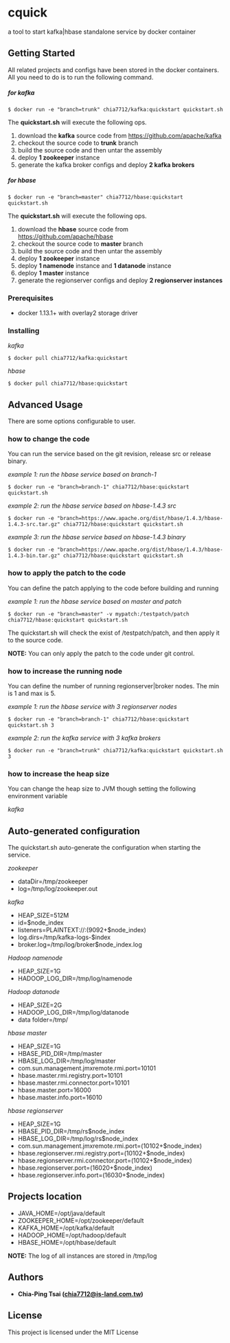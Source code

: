# cquick
a tool to start kafka|hbase standalone service by docker container 

## Getting Started
All related projects and configs have been stored in the docker containers. All you need to do is to run the following command.

##### for kafka
```
$ docker run -e "branch=trunk" chia7712/kafka:quickstart quickstart.sh
```
The **quickstart.sh** will execute the following ops.
1. download the **kafka** source code from https://github.com/apache/kafka
1. checkout the source code to **trunk** branch
1. build the source code and then untar the assembly
1. deploy **1 zookeeper** instance
1. generate the kafka broker configs and deploy **2 kafka brokers**
 
##### for hbase
```
$ docker run -e "branch=master" chia7712/hbase:quickstart quickstart.sh
```
The **quickstart.sh** will execute the following ops.
1. download the **hbase** source code from https://github.com/apache/hbase
1. checkout the source code to **master** branch
1. build the source code and then untar the assembly
1. deploy **1 zookeeper** instance
1. deploy **1 namenode** instance and **1 datanode** instance
1. deploy **1 master** instance
1. generate the regionserver configs and deploy **2 regionserver instances**

### Prerequisites

* docker 1.13.1+ with overlay2 storage driver

### Installing

*kafka*
```
$ docker pull chia7712/kafka:quickstart
```
*hbase*
```
$ docker pull chia7712/hbase:quickstart
```
## Advanced Usage
There are some options configurable to user.

### how to change the code
You can run the service based on the git revision, release src or release binary.

*example 1: run the hbase service based on branch-1*
```
$ docker run -e "branch=branch-1" chia7712/hbase:quickstart quickstart.sh
```
*example 2: run the hbase service based on hbase-1.4.3 src*
```
$ docker run -e "branch=https://www.apache.org/dist/hbase/1.4.3/hbase-1.4.3-src.tar.gz" chia7712/hbase:quickstart quickstart.sh
```
*example 3: run the hbase service based on hbase-1.4.3 binary*
```
$ docker run -e "branch=https://www.apache.org/dist/hbase/1.4.3/hbase-1.4.3-bin.tar.gz" chia7712/hbase:quickstart quickstart.sh
```

### how to apply the patch to the code
You can define the patch applying to the code before building and running

*example 1: run the hbase service based on master and patch*
```
$ docker run -e "branch=master" -v mypatch:/testpatch/patch chia7712/hbase:quickstart quickstart.sh
```
The quickstart.sh will check the exist of /testpatch/patch, and then apply it to the source code.

**NOTE:** You can only apply the patch to the code under git control.

### how to increase the running node
You can define the number of running regionserver|broker nodes. The min is 1 and max is 5.

*example 1: run the hbase service with 3 regionserver nodes*
```
$ docker run -e "branch=branch-1" chia7712/hbase:quickstart quickstart.sh 3
```
*example 2: run the kafka service with 3 kafka brokers*
```
$ docker run -e "branch=trunk" chia7712/kafka:quickstart quickstart.sh 3
```
### how to increase the heap size
You can change the heap size to JVM though setting the following environment variable

*kafka*


## Auto-generated configuration
The quickstart.sh auto-generate the configuration when starting the service.

*zookeeper*
* dataDir=/tmp/zookeeper
* log=/tmp/log/zookeeper.out

*kafka*
* HEAP_SIZE=512M
* id=$node_index
* listeners=PLAINTEXT://:(9092+$node_index)
* log.dirs=/tmp/kafka-logs-$index
* broker.log=/tmp/log/broker$node_index.log

*Hadoop namenode*
* HEAP_SIZE=1G
* HADOOP_LOG_DIR=/tmp/log/namenode

*Hadoop datanode*
* HEAP_SIZE=2G
* HADOOP_LOG_DIR=/tmp/log/datanode
* data folder=/tmp/

*hbase master*
* HEAP_SIZE=1G
* HBASE_PID_DIR=/tmp/master
* HBASE_LOG_DIR=/tmp/log/master
* com.sun.management.jmxremote.rmi.port=10101
* hbase.master.rmi.registry.port=10101
* hbase.master.rmi.connector.port=10101
* hbase.master.port=16000
* hbase.master.info.port=16010

*hbase regionserver*
* HEAP_SIZE=1G
* HBASE_PID_DIR=/tmp/rs$node_index
* HBASE_LOG_DIR=/tmp/log/rs$node_index
* com.sun.management.jmxremote.rmi.port=(10102+$node_index)
* hbase.regionserver.rmi.registry.port=(10102+$node_index)
* hbase.regionserver.rmi.connector.port=(10102+$node_index)
* hbase.regionserver.port=(16020+$node_index)
* hbase.regionserver.info.port=(16030+$node_index)

## Projects location
* JAVA_HOME=/opt/java/default
* ZOOKEEPER_HOME=/opt/zookeeper/default
* KAFKA_HOME=/opt/kafka/default
* HADOOP_HOME=/opt/hadoop/default
* HBASE_HOME=/opt/hbase/default

**NOTE:** The log of all instances are stored in /tmp/log 

## Authors
* **Chia-Ping Tsai (chia7712@is-land.com.tw)**

## License
This project is licensed under the MIT License